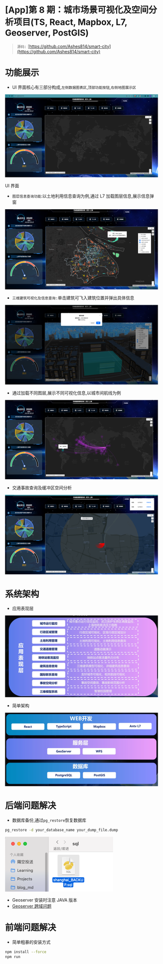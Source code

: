 # [App]第 8 期：城市场景可视化及空间分析项目(TS, React, Mapbox, L7, Geoserver, PostGIS)

> `源码:` [https://github.com/Ashes814/smart-city](https://github.com/Ashes814/smart-city)

# 功能展示

- UI 界面核心有三部分构成,`左侧数据图表区`,`顶部功能按钮`,`右侧地图展示区`

![UI界面](%5BApp%5D%E7%AC%AC8%E6%9C%9F%EF%BC%9A%E5%9F%8E%E5%B8%82%E5%9C%BA%E6%99%AF%E5%8F%AF%E8%A7%86%E5%8C%96%E5%8F%8A%E7%A9%BA%E9%97%B4%E5%88%86%E6%9E%90%E9%A1%B9%E7%9B%AE/Untitled.png)

UI 界面

- `图层信息查询功能`:以土地利用信息查询为例,通过 L7 加载图层信息,展示信息弹窗

![Untitled](%5BApp%5D%E7%AC%AC8%E6%9C%9F%EF%BC%9A%E5%9F%8E%E5%B8%82%E5%9C%BA%E6%99%AF%E5%8F%AF%E8%A7%86%E5%8C%96%E5%8F%8A%E7%A9%BA%E9%97%B4%E5%88%86%E6%9E%90%E9%A1%B9%E7%9B%AE/Untitled%201.png)

- `三维建筑可视化及信息查询:`单击建筑可飞入建筑位置并弹出具体信息

![Untitled](%5BApp%5D%E7%AC%AC8%E6%9C%9F%EF%BC%9A%E5%9F%8E%E5%B8%82%E5%9C%BA%E6%99%AF%E5%8F%AF%E8%A7%86%E5%8C%96%E5%8F%8A%E7%A9%BA%E9%97%B4%E5%88%86%E6%9E%90%E9%A1%B9%E7%9B%AE/Untitled%202.png)

- 通过加载不同图层,展示不同可视化信息,以城市间航线为例

![Untitled](%5BApp%5D%E7%AC%AC8%E6%9C%9F%EF%BC%9A%E5%9F%8E%E5%B8%82%E5%9C%BA%E6%99%AF%E5%8F%AF%E8%A7%86%E5%8C%96%E5%8F%8A%E7%A9%BA%E9%97%B4%E5%88%86%E6%9E%90%E9%A1%B9%E7%9B%AE/Untitled%203.png)

- 交通事故查询及缓冲区空间分析

![Untitled](%5BApp%5D%E7%AC%AC8%E6%9C%9F%EF%BC%9A%E5%9F%8E%E5%B8%82%E5%9C%BA%E6%99%AF%E5%8F%AF%E8%A7%86%E5%8C%96%E5%8F%8A%E7%A9%BA%E9%97%B4%E5%88%86%E6%9E%90%E9%A1%B9%E7%9B%AE/Untitled%204.png)

# 系统架构

- 应用表现层

![Untitled](%5BApp%5D%E7%AC%AC8%E6%9C%9F%EF%BC%9A%E5%9F%8E%E5%B8%82%E5%9C%BA%E6%99%AF%E5%8F%AF%E8%A7%86%E5%8C%96%E5%8F%8A%E7%A9%BA%E9%97%B4%E5%88%86%E6%9E%90%E9%A1%B9%E7%9B%AE/Untitled%205.png)

- 简单架构

![Untitled](%5BApp%5D%E7%AC%AC8%E6%9C%9F%EF%BC%9A%E5%9F%8E%E5%B8%82%E5%9C%BA%E6%99%AF%E5%8F%AF%E8%A7%86%E5%8C%96%E5%8F%8A%E7%A9%BA%E9%97%B4%E5%88%86%E6%9E%90%E9%A1%B9%E7%9B%AE/Untitled%206.png)

# 后端问题解决

- 数据库备份,通过`pg_restore`恢复数据库

```bash
pg_restore -d your_database_name your_dump_file.dump
```

![Untitled](%5BApp%5D%E7%AC%AC8%E6%9C%9F%EF%BC%9A%E5%9F%8E%E5%B8%82%E5%9C%BA%E6%99%AF%E5%8F%AF%E8%A7%86%E5%8C%96%E5%8F%8A%E7%A9%BA%E9%97%B4%E5%88%86%E6%9E%90%E9%A1%B9%E7%9B%AE/Untitled%207.png)

- Geoserver 安装时注意 JAVA 版本
- [Geoserver 跨域问题](https://juejin.cn/post/7088484003954556964)

# 前端问题解决

- 简单粗暴的安装方式

```bash
npm install --force
npm run
```
